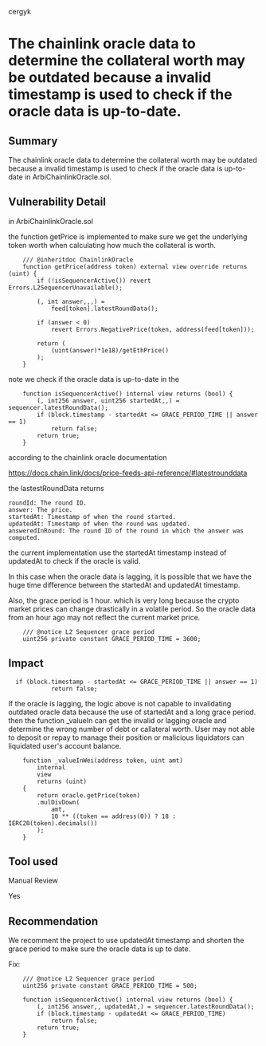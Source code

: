 cergyk
# The chainlink oracle data to determine the collateral worth may be outdated because a invalid timestamp is used to check if the oracle data is up-to-date. 

## Summary

The chainlink oracle data to determine the collateral worth may be outdated because a invalid timestamp is used to check if the oracle data is up-to-date in ArbiChainlinkOracle.sol.


## Vulnerability Detail

in ArbiChainlinkOracle.sol

the function getPrice is implemented to make sure we get the underlying token worth when calculating how much the collateral is worth.

```
    /// @inheritdoc ChainlinkOracle
    function getPrice(address token) external view override returns (uint) {
        if (!isSequencerActive()) revert Errors.L2SequencerUnavailable();

        (, int answer,,,) =
            feed[token].latestRoundData();

        if (answer < 0)
            revert Errors.NegativePrice(token, address(feed[token]));

        return (
            (uint(answer)*1e18)/getEthPrice()
        );
    }
```

note we check if the oracle data is up-to-date in the

```
    function isSequencerActive() internal view returns (bool) {
        (, int256 answer, uint256 startedAt,,) = sequencer.latestRoundData();
        if (block.timestamp - startedAt <= GRACE_PERIOD_TIME || answer == 1)
            return false;
        return true;
    }
```

according to the chainlink oracle documentation

https://docs.chain.link/docs/price-feeds-api-reference/#latestrounddata

the lastestRoundData returns

```
roundId: The round ID.
answer: The price.
startedAt: Timestamp of when the round started.
updatedAt: Timestamp of when the round was updated.
answeredInRound: The round ID of the round in which the answer was computed.
```

the current implementation use the startedAt timestamp instead of updatedAt to check if the oracle is valid.

In this case when the oracle data is lagging, it is possible that we have the huge time difference between the startedAt and updatedAt timestamp.

Also, the grace period is 1 hour. which is very long because the crypto market prices can change drastically in a volatile period.  So the oracle data from an hour ago may not reflect the current market price.

```
    /// @notice L2 Sequencer grace period
    uint256 private constant GRACE_PERIOD_TIME = 3600;
```


## Impact

```
  if (block.timestamp - startedAt <= GRACE_PERIOD_TIME || answer == 1)
            return false;
```


If the oracle is lagging, the logic above is not capable to invalidating outdated oracle data because the use of startedAt and a long grace period. then the function _valueIn can get the invalid or lagging oracle and determine the wrong number of debt or callateral worth. User may not able to deposit or repay to manage their position or malicious liquidators can liquidated user's account balance.

```
    function _valueInWei(address token, uint amt)
        internal
        view
        returns (uint)
    {
        return oracle.getPrice(token)
        .mulDivDown(
            amt,
            10 ** ((token == address(0)) ? 18 : IERC20(token).decimals())
        );
    }
```

## Tool used

Manual Review

Yes

## Recommendation

We recomment the project to use updatedAt timestamp and shorten the grace period to make sure the oracle data is up to date. 

Fix:

```
    /// @notice L2 Sequencer grace period
    uint256 private constant GRACE_PERIOD_TIME = 500;
```

```
    function isSequencerActive() internal view returns (bool) {
        (, int256 answer,, updatedAt,) = sequencer.latestRoundData();
        if (block.timestamp - updatedAt <= GRACE_PERIOD_TIME)
            return false;
        return true;
    }
```
